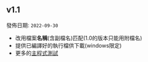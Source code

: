 ## v1.1

發佈日期: `2022-09-30`

- 改用檔案**名稱**(含副檔名)匹配(1.0的版本只能用附檔名)
- 提供已編譯好的執行檔供下載(windows限定)
- 更多的[主程式測試](https://github.com/CarsonSlovoka/replace/blob/1230a78f5e29ab84177b362fff48e27264c97aba/src/main_test.go#L39-L102)
